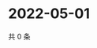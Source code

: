 # 2022-05-01

共 0 条

<!-- BEGIN WEIBO -->
<!-- 最后更新时间 Sun May 01 2022 12:34:29 GMT+0800 (China Standard Time) -->

<!-- END WEIBO -->
